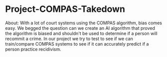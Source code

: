 # Project-COMPAS-Takedown

About:
With a lot of court systems using the COMPAS algorithm, bias comes easy. We begged the question can we create an AI algorithm that proved the algorithm is biased and shouldn't be used to determine if a person will recommit a crime. 
In our project we try to test to see if we can train/compare COMPAS systems to see if it can accurately predict if a person practice recidivism.
